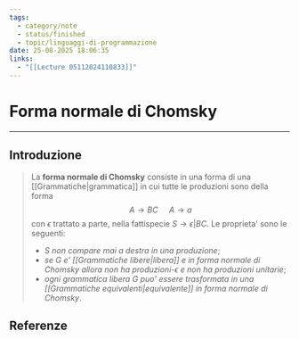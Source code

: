```yaml
---
tags:
  - category/note
  - status/finished
  - topic/linguaggi-di-programmazione
date: 25-08-2025 18:06:35
links:
  - "[[Lecture 05112024110833]]"
---
```

# Forma normale di Chomsky
---
## Introduzione
> La **forma normale di Chomsky** consiste in una forma di una [[Grammatiche|grammatica]] in cui tutte le produzioni sono della forma
> $$A \to BC \ \ \ \ \ A \to a$$
> con $\epsilon$ trattato a parte, nella fattispecie $S \to \epsilon | BC$. Le proprieta' sono le seguenti:
> - _$S$ non compare mai a destra in una produzione_;
> - _se $G$ e' [[Grammatiche libere|libera]] e in forma normale di Chomsky allora non ha produzioni-$\epsilon$ e non ha produzioni unitarie_;
> - _ogni grammatica libera $G$ puo' essere trasformata in una [[Grammatiche equivalenti|equivalente]] in forma normale di Chomsky_.

## Referenze